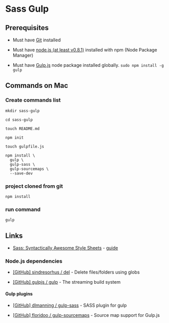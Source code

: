 # Sass Gulp

## Prerequisites

* Must have [Git](http://git-scm.com/) installed

* Must have [node.js (at least v0.8.1)](http://nodejs.org/) installed with npm (Node Package Manager)

* Must have [Gulp.js](http://gulpjs.com/) node package installed globally.  `sudo npm install -g gulp`


## Commands on Mac

### Create commands list

```
mkdir sass-gulp

cd sass-gulp

touch README.md

npm init

touch gulpfile.js

npm install \
  gulp \
  gulp-sass \
  gulp-sourcemaps \
  --save-dev

```

### project cloned from git

```
npm install
```

### run command

```
gulp
```

## Links

* [Sass: Syntactically Awesome Style Sheets](http://sass-lang.com/) - [guide](http://sass-lang.com/guide)

### Node.js dependencies

* [[GitHub] sindresorhus / del](https://github.com/sindresorhus/del) - Delete files/folders using globs

* [[GitHub] gulpjs / gulp](https://github.com/gulpjs/gulp) - The streaming build system

#### Gulp plugins

* [[GitHub] dlmanning / gulp-sass](https://github.com/dlmanning/gulp-sass) - SASS plugin for gulp

* [[GitHub] floridoo / gulp-sourcemaps](https://github.com/floridoo/gulp-sourcemaps) - Source map support for Gulp.js

